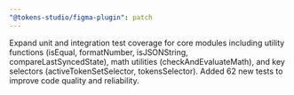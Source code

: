 ```yaml
---
"@tokens-studio/figma-plugin": patch
---
```


Expand unit and integration test coverage for core modules including utility functions (isEqual, formatNumber, isJSONString, compareLastSyncedState), math utilities (checkAndEvaluateMath), and key selectors (activeTokenSetSelector, tokensSelector). Added 62 new tests to improve code quality and reliability.
